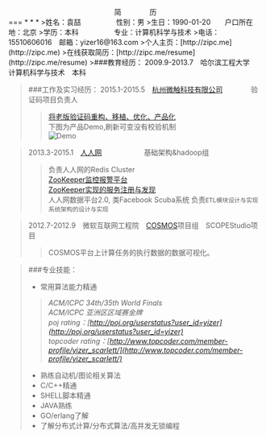 <center>简&emsp;&emsp;&emsp;&emsp;历</center>
===
* * *
>姓名：袁喆&emsp;&emsp;&emsp;&emsp;&emsp;性别：男   
>生日：1990-01-20&emsp;&emsp;户口所在地：北京   
>学历：本科&emsp;&emsp;&emsp;&emsp;&emsp;专业：计算机科学与技术   
>电话：15510606016&emsp;邮箱：yizer16@163.com   
>个人主页：[http://zipc.me](http://zipc.me)   
>在线获取简历：[http://zipc.me/resume](http://zipc.me/resume)
>###教育经历：
2009.9-2013.7&emsp;哈尔滨工程大学&emsp;计算机科学与技术&emsp;本科

>###工作及实习经历：
>2015.1-2015.5&emsp;[杭州微触科技有限公司](http://www.touclick.com)&emsp;&emsp;&emsp;&emsp;验证码项目负责人
>>[将老版验证码重构、移植、优化、产品化](http://captcha.touclick.com/captcha)   
>>下图为产品Demo,刷新可变没有校验机制   
>>![Demo](http://captcha.touclick.com/captcha)

>2013.3-2015.1&emsp;[人人网](http://www.renren.com)&emsp;&emsp;&emsp;&emsp;&emsp;&emsp;基础架构&hadoop组   
>>负责人人网的Redis Cluster   
>>[ZooKeeper监控报警平台](https://github.com/ZheYuan/Mario)  
>>[ZooKeeper实现的服务注册与发现](https://github.com/ZheYuan/Zookeeper-Accessor)   
>>人人网数据平台2.0, 类Facebook Scuba系统 负责`ETL模块设计与实现` `系统架构的设计与实现`   

>2012.7-2012.9&emsp;微软互联网工程院&emsp;[COSMOS](http://blogs.msdn.com/b/seliot/archive/2010/11/05/cosmos-petabytes-perfectly-processed-perfunctorily.aspx)项目组&emsp;SCOPEStudio项目   
>>COSMOS平台上计算任务的执行数据的数据可视化。

>###专业技能：
> * 常用算法能力精通
>> *ACM/ICPC 34th/35th World Finals*   
>> *ACM/ICPC 亚洲区区域赛金牌*   
>> *poj rating：[http://poj.org/userstatus?user_id=yizer](http://poj.org/userstatus?user_id=yizer)*   
>> *topcoder rating：[http://www.topcoder.com/member-profile/yizer_scarlett/](http://www.topcoder.com/member-profile/yizer_scarlett/)*
> * 熟练自动机/图论相关算法
> * C/C++精通   
> * SHELL脚本精通   
> * JAVA熟练   
> * GO/erlang了解   
> * 了解分布式计算/分布式算法/高并发无锁编程
